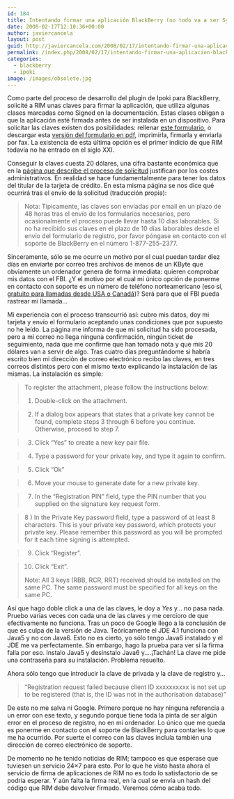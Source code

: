 ```yaml
---
id: 184
title: Intentando firmar una aplicación BlackBerry (no todo va a ser Symbian)
date: 2008-02-17T12:10:36+00:00
author: javiercancela
layout: post
guid: http://javiercancela.com/2008/02/17/intentando-firmar-una-aplicacion-blackberry-no-todo-va-a-ser-symbian/
permalink: /index.php/2008/02/17/intentando-firmar-una-aplicacion-blackberry-no-todo-va-a-ser-symbian/
categories:
  - blackberry
  - ipoki
image: /images/obsolete.jpg
---
```

Como parte del proceso de desarrollo del plugin de Ipoki para BlackBerry, solicité a RIM unas claves para firmar la aplicación, que utiliza algunas clases marcadas como Signed en la documentación. Estas clases obligan a que la aplicación esté firmada antes de ser instalada en un dispositivo. Para solicitar las claves existen dos posibilidades: rellenar [este formulario](https://www.blackberry.com/SignedKeys/ "BlackBerry Code Signing Keys Order Form"), o descargar esta [versión del formulario en pdf](http://www.blackberry.com/developers/pdfs/JDE%20API%20Key%20Order%20Form.pdf "Order Form"), imprimirla, firmarla y enviarla por fax. La existencia de esta última opción es el primer indicio de que RIM todavía no ha entrado en el siglo XXI.

Conseguir la claves cuesta 20 dólares, una cifra bastante económica que en la [página que describe el proceso de solicitud](http://na.blackberry.com/eng/developers/downloads/api.jsp "Controlled APIs and Code Signing") justifican por los costes administrativos. En realidad se hace fundamentalmente para tener los datos del titular de la tarjeta de crédito. En esta misma página se nos dice qué ocurrirá tras el envío de la solicitud (traducción propia):

> Nota: Típicamente, las claves son enviadas por email en un plazo de 48 horas tras el envío de los formularios necesarios, pero ocasionalmente el proceso puede llevar hasta 10 días laborables. Si no ha recibido sus claves en el plazo de 10 días laborables desde el envío del formulario de registro, por favor póngase en contacto con el soporte de BlackBerry en el número 1-877-255-2377.

Sinceramente, sólo se me ocurre un motivo por el cual puedan tardar diez días en enviarte por correo tres archivos de menos de un KByte que obviamente un ordenador genera de forma inmediata: quieren comprobar mis datos con el FBI. ¿Y el motivo por el cual mi único opción de ponerme en contacto con soporte es un número de teléfono norteamericano (eso sí, [gratuito para llamadas desde USA o Canadá](http://www.bennetyee.org/ucsd-pages/area.html#877 "Area Code Listing, by Number"))? Será para que el FBI pueda rastrear mi llamada&#8230;

Mi experiencia con el proceso transcurrió así: cubro mis datos, doy mi tarjeta y envío el formulario aceptando unas condiciones que por supuesto no he leído. La página me informa de que mi solicitud ha sido procesada, pero a mi correo no llega ninguna confirmación, ningún ticket de seguimiento, nada que me confirme que han tomado nota y que mis 20 dólares van a servir de algo. Tras cuatro días preguntándome si habría escrito bien mi dirección de correo electrónico recibo las claves, en tres correos distintos pero con el mismo texto explicando la instalación de las mismas. La instalación es simple:

> To register the attachment, please follow the instructions below:
> 
> 1) Double-click on the attachment.
  
> 2) If a dialog box appears that states that a private key cannot be found, complete steps 3 through 6 before you continue. Otherwise, proceed to step 7.
  
> 3) Click &#8220;Yes&#8221; to create a new key pair file.
  
> 4) Type a password for your private key, and type it again to confirm.
  
> 5) Click &#8220;Ok&#8221;
  
> 6) Move your mouse to generate date for a new private key.
  
> 7) In the &#8220;Registration PIN&#8221; field, type the PIN number that you supplied on the signature key request form.
  
> 8 ) In the Private Key password field, type a password of at least 8 characters. This is your private key password, which protects your private key. Please remember this password as you will be prompted for it each time signing is attempted.
  
> 9) Click &#8220;Register&#8221;.
  
> 10) Click &#8220;Exit&#8221;.
> 
> Note: All 3 keys (RBB, RCR, RRT) received should be installed on the same PC. The same password must be specified for all keys on the same PC.

Así que hago doble click a una de las claves, le doy a _Yes_ y&#8230; no pasa nada. Pruebo varias veces con cada una de las claves y me cercioro de que efectivamente no funciona. Tras un poco de Google llego a la conclusión de que es culpa de la versión de Java. Teóricamente el JDE 4.1 funciona con Java5 y no con Java6. Esto no es cierto, yo sólo tengo Java6 instalado y el JDE me va perfectamente. Sin embargo, hago la prueba para ver si la firma falla por eso. Instalo Java5 y desinstalo Java6 y&#8230;.¡Tachán! La clave me pide una contraseña para su instalación. Problema resuelto.

Ahora sólo tengo que introducir la clave de privada y la clave de registro y&#8230;

> &#8220;Registration request failed because client ID xxxxxxxxxx is not set up to be registered (that is, the ID was not in the authorisation database)&#8221;

De este no me salva ni Google. Primero porque no hay ninguna referencia a un error con ese texto, y segundo porque tiene toda la pinta de ser algún error en el proceso de registro, no en mi ordenador. Lo único que me queda es ponerme en contacto con el soporte de BlackBerry para contarles lo que me ha ocurrido. Por suerte el correo con las claves incluía también una dirección de correo electrónico de soporte.

De momento no he tenido noticias de RIM; tampoco es que esperase que tuviesen un servicio 24&#215;7 para esto. Por lo que he visto hasta ahora el servicio de firma de aplicaciones de RIM no es todo lo satisfactorio de se podría esperar. Y aún falta la firma real, en la cual se envía un hash del código que RIM debe devolver firmado. Veremos cómo acaba todo.